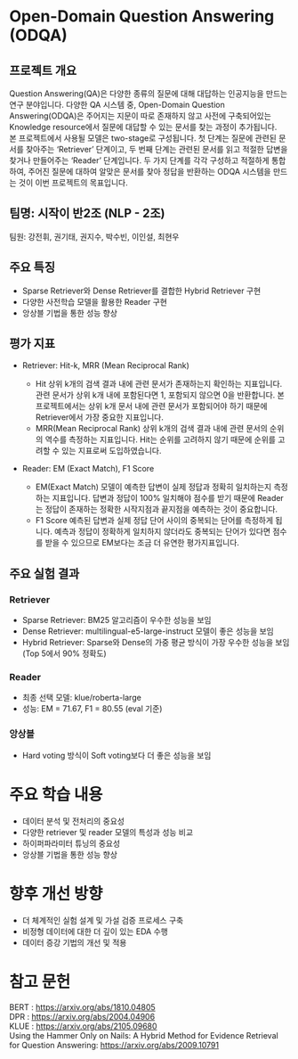 # Open-Domain Question Answering (ODQA) 

## 프로젝트 개요

 Question Answering(QA)은 다양한 종류의 질문에 대해 대답하는 인공지능을 만드는 연구 분야입니다. 다양한 QA 시스템 중, Open-Domain Question Answering(ODQA)은 주어지는 지문이 따로 존재하지 않고 사전에 구축되어있는 Knowledge resource에서 질문에 대답할 수 있는 문서를 찾는 과정이 추가됩니다.  
 본 프로젝트에서 사용될 모델은 two-stage로 구성됩니다. 첫 단계는 질문에 관련된 문서를 찾아주는 ‘Retriever’ 단계이고, 두 번째 단계는 관련된 문서를 읽고 적절한 답변을 찾거나 만들어주는 ‘Reader’ 단계입니다. 두 가지 단계를 각각 구성하고 적절하게 통합하여, 주어진 질문에 대하여 알맞은 문서를 찾아 정답을 반환하는 ODQA 시스템을 만드는 것이 이번 프로젝트의 목표입니다. 

## 팀명: 시작이 반2조 (NLP - 2조)
팀원: 강전휘, 권기태, 권지수, 박수빈, 이인설, 최현우

## 주요 특징

- Sparse Retriever와 Dense Retriever를 결합한 Hybrid Retriever 구현
- 다양한 사전학습 모델을 활용한 Reader 구현
- 앙상블 기법을 통한 성능 향상

## 평가 지표

- Retriever: Hit-k, MRR (Mean Reciprocal Rank)
  -	Hit
  	상위 k개의 검색 결과 내에 관련 문서가 존재하는지 확인하는 지표입니다.
  		관련 문서가 상위 k개 내에 포함된다면 1, 포함되지 않으면 0을 반환합니다.
  본 프로젝트에서는 상위 k개 문서 내에 관련 문서가 포함되어야 하기 때문에 Retriever에서 가장 중요한 지표입니다.
  -	MRR(Mean Reciprocal Rank)
  상위 k개의 검색 결과 내에 관련 문서의 순위의 역수를 측정하는 지표입니다. Hit는 순위를 고려하지 않기 때문에 순위를 고려할 수 있는 지표로써 도입하였습니다.

- Reader: EM (Exact Match), F1 Score
  -	EM(Exact Match)
  모델이 예측한 답변이 실제 정답과 정확히 일치하는지 측정하는 지표입니다. 답변과 정답이 100% 일치해야 점수를 받기 때문에 Reader는 정답이 존재하는 정확한 시작지점과 끝지점을 예측하는 것이 중요합니다.
  -	F1 Score
  예측된 답변과 실제 정답 단어 사이의 중복되는 단어를 측정하게 됩니다. 예측과 정답이 정확하게 일치하지 않더라도 중복되는 단어가 있다면 점수를 받을 수 있으므로 EM보다는 조금 더 유연한 평가지표입니다. 


## 주요 실험 결과

### Retriever

- Sparse Retriever: BM25 알고리즘이 우수한 성능을 보임
- Dense Retriever: multilingual-e5-large-instruct 모델이 좋은 성능을 보임
- Hybrid Retriever: Sparse와 Dense의 가중 평균 방식이 가장 우수한 성능을 보임 (Top 5에서 90% 정확도)

### Reader

- 최종 선택 모델: klue/roberta-large
- 성능: EM = 71.67, F1 = 80.55 (eval 기준)

### 앙상블

- Hard voting 방식이 Soft voting보다 더 좋은 성능을 보임


# 주요 학습 내용
- 데이터 분석 및 전처리의 중요성
- 다양한 retriever 및 reader 모델의 특성과 성능 비교
- 하이퍼파라미터 튜닝의 중요성
- 앙상블 기법을 통한 성능 향상

# 향후 개선 방향
- 더 체계적인 실험 설계 및 가설 검증 프로세스 구축
- 비정형 데이터에 대한 더 깊이 있는 EDA 수행
- 데이터 증강 기법의 개선 및 적용

# 참고 문헌
BERT : https://arxiv.org/abs/1810.04805 \
DPR : https://arxiv.org/abs/2004.04906 \
KLUE : https://arxiv.org/abs/2105.09680 \
Using the Hammer Only on Nails: A Hybrid Method for Evidence Retrieval for Question Answering: https://arxiv.org/abs/2009.10791

